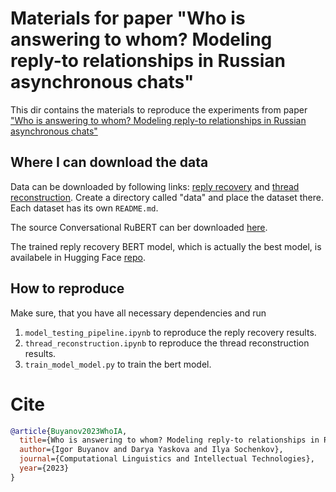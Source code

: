 # Materials for paper "Who is answering to whom? Modeling reply-to relationships in Russian asynchronous chats"

This dir contains the materials to reproduce the experiments from paper ["Who is answering to whom? Modeling reply-to relationships in Russian asynchronous chats"](https://www.dialog-21.ru/media/5871/buyanoviplusetal046.pdf)

## Where I can download the data

Data can be downloaded by following links: [reply recovery](https://data.mendeley.com/datasets/xm86yszck2) and [thread reconstruction](https://data.mendeley.com/datasets/7rms5vdhf8). Create a directory called "data" and place the dataset there. Each dataset has its own `README.md`.

The source Conversational RuBERT can ber downloaded [here](http://files.deeppavlov.ai/deeppavlov_data/bert/ru_conversational_cased_L-12_H-768_A-12.tar.gz).

The trained reply recovery BERT model, which is actually the best model, is availabele in Hugging Face [repo](https://huggingface.co/astromis/rubert_reply_recovery).

## How to reproduce

Make sure, that you have all necessary dependencies and run

1. `model_testing_pipeline.ipynb` to reproduce the reply recovery results.
2. `thread_reconstruction.ipynb` to reproduce the thread reconstruction results.
3. `train_model_model.py` to train the bert model.

# Cite

```bibtex
@article{Buyanov2023WhoIA,
  title={Who is answering to whom? Modeling reply-to relationships in Russian asynchronous chats},
  author={Igor Buyanov and Darya Yaskova and Ilya Sochenkov},
  journal={Computational Linguistics and Intellectual Technologies},
  year={2023}
}
```
